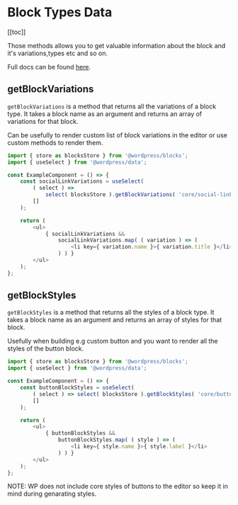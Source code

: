 # Block Types Data

[[toc]]


Those methods allows you to get valuable information about the block and it's variations,types etc and so on.

Full docs can be found [here](https://developer.wordpress.org/block-editor/reference-guides/data/data-core-blocks/).

## getBlockVariations

`getBlockVariations` is a method that returns all the variations of a block type. It takes a block name as an argument and returns an array of variations for that block.

Can be usefully to render custom list of block variations in the editor or use custom methods to render them.

```js
import { store as blocksStore } from '@wordpress/blocks';
import { useSelect } from '@wordpress/data';

const ExampleComponent = () => {
    const socialLinkVariations = useSelect(
        ( select ) =>
            select( blocksStore ).getBlockVariations( 'core/social-link' ),
        []
    );

    return (
        <ul>
            { socialLinkVariations &&
                socialLinkVariations.map( ( variation ) => (
                    <li key={ variation.name }>{ variation.title }</li>
                ) ) }
        </ul>
    );
};
```

## getBlockStyles

`getBlockStyles` is a method that returns all the styles of a block type. It takes a block name as an argument and returns an array of styles for that block.

Usefully when building e.g custom button and you want to render all the styles of the button block.

```js
import { store as blocksStore } from '@wordpress/blocks';
import { useSelect } from '@wordpress/data';

const ExampleComponent = () => {
    const buttonBlockStyles = useSelect(
        ( select ) => select( blocksStore ).getBlockStyles( 'core/button' ),
        []
    );

    return (
        <ul>
            { buttonBlockStyles &&
                buttonBlockStyles.map( ( style ) => (
                    <li key={ style.name }>{ style.label }</li>
                ) ) }
        </ul>
    );
};
```

NOTE: WP does not include core styles of buttons to the editor so keep it in mind during genarating styles.